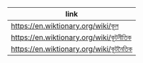 |link|
|----|
|https://en.wiktionary.org/wiki/কূল|
|https://en.wiktionary.org/wiki/কূটনীতিক|
|https://en.wiktionary.org/wiki/কূটনৈতিক|
